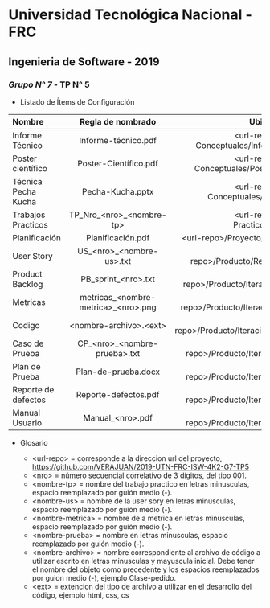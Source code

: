# Universidad Tecnológica Nacional - FRC
## Ingenieria de Software - 2019
### *Grupo N° 7* - TP N° 5

* Listado de Ítems de Configuración

| Nombre  | Regla de nombrado  | Ubicación física |
| :------------ |:---------------:| -----:|
| Informe Técnico | Informe-técnico.pdf | \<url-repo\>/Trabajos Conceptuales/Informe Técnico |
| Poster científico | Poster-Científico.pdf | \<url-repo\>/Trabajos Conceptuales/Poster Científico |
| Técnica Pecha Kucha | Pecha-Kucha.pptx | \<url-repo\>/Trabajos Conceptuales/Pecha Kucha |
| Trabajos Practicos | TP_Nro_\<nro\>_\<nombre-tp\> | \<url-repo\>/Trabajos Practicos/Evaluables |
| Planificación | Planificación.pdf | \<url-repo\>/Proyecto/Planificación |
| User Story | US_\<nro\>_\<nombre-us\>.txt | \<url-repo\>/Producto/Requerimientos |
| Product Backlog | PB_sprint_\<nro\>.txt | \<url-repo\>/Producto/Iteracion/Backlog |
| Metricas | metricas_\<nombre-metrica\>_\<nro\>.png | \<url-repo\>/Producto/Iteracion/Metricas |
| Codigo | \<nombre-archivo\>.\<ext\> | \<url-repo\>/Producto/Iteracion/Desarrollo |
| Caso de Prueba | CP_\<nro\>_\<nombre-prueba\>.txt | \<url-repo\>/Producto/Iteracion/Testing |
| Plan de Prueba | Plan-de-prueba.docx | \<url-repo\>/Producto/Iteracion/Testing |
| Reporte de defectos | Reporte-defectos.pdf | \<url-repo\>/Producto/Iteracion/Testing |
| Manual Usuario | Manual_\<nro\>.pdf | \<url-repo\>/Producto/Iteracion/Manual |


* Glosario

    * \<url-repo\> = corresponde a la direccion url del proyecto, https://github.com/VERAJUAN/2019-UTN-FRC-ISW-4K2-G7-TP5
    * \<nro\> = número secuencial correlativo de 3 dígitos, del tipo 001.
    * \<nombre-tp\> = nombre del trabajo practico en letras minusculas, espacio reemplazado por guión medio (-).
    * \<nombre-us\> = nombre de la user sory en letras minusculas, espacio reemplazado por guión medio (-).
    * \<nombre-metrica\> = nombre de a metrica en letras minusculas, espacio reemplazado por guión medio (-).
    * \<nombre-prueba\> = nombre en letras minusculas, espacio reemplazado por guión medio (-).
    * \<nombre-archivo\> = nombre correspondiente al archivo de código a utilizar escrito en letras minusculas y mayuscula inicial. Debe tener el nombre del objeto como precedente y los espacios reemplazados por guion medio (-), ejemplo Clase-pedido.
    * \<ext\> = extencion del tipo de archivo a utilizar en el desarrollo del código, ejemplo html, css, cs
	
